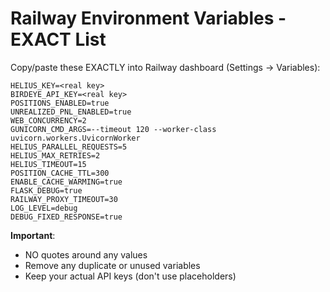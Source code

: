 # Railway Environment Variables - EXACT List

Copy/paste these EXACTLY into Railway dashboard (Settings → Variables):

```
HELIUS_KEY=<real key>
BIRDEYE_API_KEY=<real key>
POSITIONS_ENABLED=true
UNREALIZED_PNL_ENABLED=true
WEB_CONCURRENCY=2
GUNICORN_CMD_ARGS=--timeout 120 --worker-class uvicorn.workers.UvicornWorker
HELIUS_PARALLEL_REQUESTS=5
HELIUS_MAX_RETRIES=2
HELIUS_TIMEOUT=15
POSITION_CACHE_TTL=300
ENABLE_CACHE_WARMING=true
FLASK_DEBUG=true
RAILWAY_PROXY_TIMEOUT=30
LOG_LEVEL=debug
DEBUG_FIXED_RESPONSE=true
```

**Important**: 
- NO quotes around any values
- Remove any duplicate or unused variables
- Keep your actual API keys (don't use placeholders) 